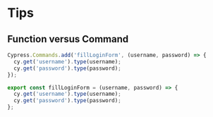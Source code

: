 # Tips

## Function versus Command

<!-- .slide: class="with-code" -->
```typescript
Cypress.Commands.add('fillLoginForm', (username, password) => {
  cy.get('username').type(username);
  cy.get('password').type(password);
});
```
<!-- .element: class="big-code" -->

<!-- .slide: class="with-code" -->
```typescript
export const fillLoginForm = (username, password) => {
  cy.get('username').type(username);
  cy.get('password').type(password);
};
```
<!-- .element: class="big-code" -->


